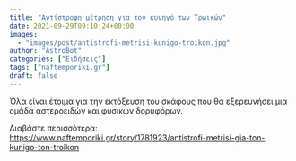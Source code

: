 ```yaml
---
title: "Αντίστροφη μέτρηση για τον κυνηγό των Τρωικών"
date: 2021-09-29T09:10:24+00:00
images:
  - "images/post/antistrofi-metrisi-kunigo-troikon.jpg"
author: "AstroBot"
categories: ["Ειδήσεις"]
tags: ["naftemporiki.gr"]
draft: false
---
```


Όλα είναι έτοιμα για την εκτόξευση του σκάφους που θα εξερευνήσει μια ομάδα αστεροειδών και φυσικών δορυφόρων.

Διαβάστε περισσότερα: https://www.naftemporiki.gr/story/1781923/antistrofi-metrisi-gia-ton-kunigo-ton-troikon
